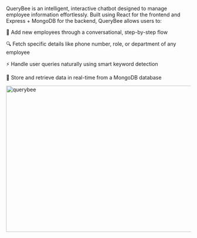 QueryBee is an intelligent, interactive chatbot designed to manage employee information effortlessly. Built using React for the frontend and Express + MongoDB for the backend, QueryBee allows users to:

🧾 Add new employees through a conversational, step-by-step flow

🔍 Fetch specific details like phone number, role, or department of any employee

⚡ Handle user queries naturally using smart keyword detection

💾 Store and retrieve data in real-time from a MongoDB database

<img width="536" height="400" alt="querybee" src="https://github.com/user-attachments/assets/42f66c98-826c-4212-b82a-c3d42360a668" />

